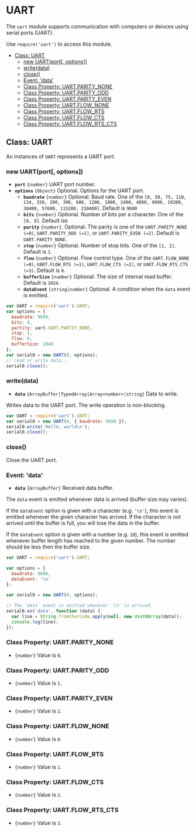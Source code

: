 UART
====

The `uart` module supports communication with computers or deivces using serial ports (UART).

Use `require('uart')` to access this module.

* [Class: UART]()
  * [new UART(port[, options])]()
  * [write(data)]()
  * [close()]()
  * [Event: 'data']()
  * [Class Property: UART.PARITY_NONE]()
  * [Class Property: UART.PARITY_ODD]()
  * [Class Property: UART.PARITY_EVEN]()
  * [Class Property: UART.FLOW_NONE]()
  * [Class Property: UART.FLOW_RTS]()
  * [Class Property: UART.FLOW_CTS]()
  * [Class Property: UART.FLOW_RTS_CTS]()

## Class: UART

An instances of `UART` represents a UART port.

### new UART(port[, options])

* __`port`__ `{number}` UART port number.
* __`options`__ `{Object}` Optional. Options for the UART port.
  * __`baudrate`__ `{number}` Optional. Baud rate. One of the `[0, 50, 75, 110, 134, 150, 200, 300, 600, 1200, 1800, 2400, 4800, 9600, 19200, 38400, 57600, 115200, 230400]`. Default is `9600`
  * __`bits`__ `{number}` Optional. Number of bits per a character. One of the `[8, 9]`. Default is`8`
  * __`parity`__ `{number}`. Optional. The parity is one of the `UART.PARITY_NONE (=0)`, `UART.PARITY_ODD (=1)`, or `UART.PARITY_EVEN (=2)`. Default is `UART.PARITY_NONE`.
  * __`stop`__ `{number}` Optional. Number of stop bits. One of the `[1, 2]`. Default is `1`.
  * __`flow`__ `{number}` Optional. Flow control type. One of the `UART.FLOW_NONE (=0)`, `UART.FLOW_RTS (=1)`, `UART.FLOW_CTS (=2)`, or `UART.FLOW_RTS_CTS (=3)`. Default is `0`.
  * __`bufferSize`__ `{number}` Optional. The size of internal read buffer. Default is `1024`.
  * __`dataEvent`__ `{string|number}` Optional. A condition when the `data` event is emitted.


```js
var UART = require('uart').UART;
var options = {
  baudrate: 9600,
  bits: 8,
  partity: uart.UART.PARTIY_NONE,
  stop: 1,
  flow: 0,
  bufferSize: 2048
};
var serial0 = new UART(0, options);
// read or write data...
serial0.close();
```

### write(data)

* __`data`__ `{ArrayBuffer|TypedArray|Array<number>|string}` Data to write.

Writes data to the UART port. The write operation is non-blocking.

```js
var UART = require('uart').UART;
var serial0 = new UART(0, { baudrate: 9600 });
serial0.write('Hello, world\n');
serial0.close();
```

### close()

Close the UART port.

### Event: 'data'

* __`data`__ `{ArrayBuffer}` Received data buffer.

The `data` event is emitted whenever data is arrived (buffer size may varies).

If the `dataEvent` option is given with a character (e.g. `'\n'`), this event is emitted whenever the given character has arrived. If the character is not arrived until the buffer is full, you will lose the data in the buffer.

If the `dataEvent` option is given with a number (e.g. `10`), this event is emitted whenever buffer length has reached to the given number. The number should be less then the buffer size.

```js
var UART = require('uart').UART;

var options = {
  baudrate: 9600,
  dataEvent: '\n'
};

var serial0 = new UART(0, options);

// The `data` event is emitted whenever '\n' is arrived.
serial0.on('data', function (data) {
  var line = String.fromCharCode.apply(null, new Uint8Array(data));
  console.log(line);
});
```


### Class Property: UART.PARITY_NONE

* `{number}` Value is `0`.


### Class Property: UART.PARITY_ODD

* `{number}` Value is `1`.


### Class Property: UART.PARITY_EVEN

* `{number}` Value is `2`.

### Class Property: UART.FLOW_NONE

* `{number}` Value is `0`.

### Class Property: UART.FLOW_RTS

* `{number}` Value is `1`.

### Class Property: UART.FLOW_CTS

* `{number}` Value is `2`.

### Class Property: UART.FLOW_RTS_CTS

* `{number}` Value is `3`.
